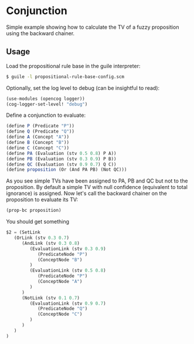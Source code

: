 Conjunction
===========

Simple example showing how to calculate the TV of a fuzzy proposition
using the backward chainer.

Usage
-----

Load the propositional rule base in the guile interpreter:

```bash
$ guile -l propositional-rule-base-config.scm
```

Optionally, set the log level to debug (can be insightful to read):

```scheme
(use-modules (opencog logger))
(cog-logger-set-level! "debug")
```

Define a conjunction to evaluate:

```scheme
(define P (Predicate "P"))
(define Q (Predicate "Q"))
(define A (Concept "A"))
(define B (Concept "B"))
(define C (Concept "C"))
(define PA (Evaluation (stv 0.5 0.8) P A))
(define PB (Evaluation (stv 0.3 0.9) P B))
(define QC (Evaluation (stv 0.9 0.7) Q C))
(define proposition (Or (And PA PB) (Not QC)))
```

As you see simple TVs have been assigned to PA, PB and QC but not to
the proposition. By default a simple TV with null confidence
(equivalent to total ignorance) is assigned. Now let's call the
backward chainer on the proposition to evaluate its TV:

```scheme
(prop-bc proposition)
```

You should get something

```scheme
$2 = (SetLink
   (OrLink (stv 0.3 0.7)
      (AndLink (stv 0.3 0.8)
         (EvaluationLink (stv 0.3 0.9)
            (PredicateNode "P")
            (ConceptNode "B")
         )
         (EvaluationLink (stv 0.5 0.8)
            (PredicateNode "P")
            (ConceptNode "A")
         )
      )
      (NotLink (stv 0.1 0.7)
         (EvaluationLink (stv 0.9 0.7)
            (PredicateNode "Q")
            (ConceptNode "C")
         )
      )
   )
)
```
